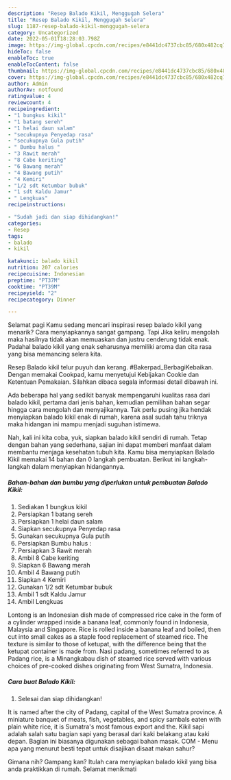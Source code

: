 ```yaml
---
description: "Resep Balado Kikil, Menggugah Selera"
title: "Resep Balado Kikil, Menggugah Selera"
slug: 1187-resep-balado-kikil-menggugah-selera
category: Uncategorized
date: 2022-05-01T18:28:03.798Z
image: https://img-global.cpcdn.com/recipes/e8441dc4737cbc85/680x482cq70/balado-kikil-foto-resep-utama.jpg
hideToc: false
enableToc: true
enableTocContent: false
thumbnail: https://img-global.cpcdn.com/recipes/e8441dc4737cbc85/680x482cq70/balado-kikil-foto-resep-utama.jpg
cover: https://img-global.cpcdn.com/recipes/e8441dc4737cbc85/680x482cq70/balado-kikil-foto-resep-utama.jpg
author: Admin
authorAv: notfound
ratingvalue: 4
reviewcount: 4
recipeingredient:
- "1 bungkus kikil"
- "1 batang sereh"
- "1 helai daun salam"
- "secukupnya Penyedap rasa"
- "secukupnya Gula putih"
- " Bumbu halus "
- "3 Rawit merah"
- "8 Cabe keriting"
- "6 Bawang merah"
- "4 Bawang putih"
- "4 Kemiri"
- "1/2 sdt Ketumbar bubuk"
- "1 sdt Kaldu Jamur"
- " Lengkuas"
recipeinstructions:

- "Sudah jadi dan siap dihidangkan!"
categories:
- Resep
tags:
- balado
- kikil

katakunci: balado kikil 
nutrition: 207 calories
recipecuisine: Indonesian
preptime: "PT37M"
cooktime: "PT39M"
recipeyield: "2"
recipecategory: Dinner

---
```



Selamat pagi Kamu sedang mencari inspirasi resep balado kikil yang menarik? Cara menyiapkannya sangat gampang. Tapi Jika keliru mengolah maka hasilnya tidak akan memuaskan dan justru cenderung tidak enak. Padahal balado kikil yang enak seharusnya memiliki aroma dan cita rasa yang bisa memancing selera kita.


Resep Balado kikil telur puyuh dan kerang. #Bakerpad_BerbagiKebaikan. Dengan memakai Cookpad, kamu menyetujui Kebijakan Cookie dan Ketentuan Pemakaian. Silahkan dibaca segala informasi detail dibawah ini.

Ada beberapa hal yang sedikit banyak mempengaruhi kualitas rasa dari balado kikil, pertama dari jenis bahan, kemudian pemilihan bahan segar hingga cara mengolah dan menyajikannya. Tak perlu pusing jika hendak menyiapkan balado kikil enak di rumah, karena asal sudah tahu triknya maka hidangan ini mampu menjadi suguhan istimewa.


Nah, kali ini kita coba, yuk, siapkan balado kikil sendiri di rumah. Tetap dengan bahan yang sederhana, sajian ini dapat memberi manfaat dalam membantu menjaga kesehatan tubuh kita. Kamu bisa menyiapkan Balado Kikil memakai 14 bahan dan 0 langkah pembuatan. Berikut ini langkah-langkah dalam menyiapkan hidangannya.

<!--inarticleads1-->

##### Bahan-bahan dan bumbu yang diperlukan untuk pembuatan Balado Kikil:

1. Sediakan 1 bungkus kikil
1. Persiapkan 1 batang sereh
1. Persiapkan 1 helai daun salam
1. Siapkan secukupnya Penyedap rasa
1. Gunakan secukupnya Gula putih
1. Persiapkan  Bumbu halus :
1. Persiapkan 3 Rawit merah
1. Ambil 8 Cabe keriting
1. Siapkan 6 Bawang merah
1. Ambil 4 Bawang putih
1. Siapkan 4 Kemiri
1. Gunakan 1/2 sdt Ketumbar bubuk
1. Ambil 1 sdt Kaldu Jamur
1. Ambil  Lengkuas


Lontong is an Indonesian dish made of compressed rice cake in the form of a cylinder wrapped inside a banana leaf, commonly found in Indonesia, Malaysia and Singapore. Rice is rolled inside a banana leaf and boiled, then cut into small cakes as a staple food replacement of steamed rice. The texture is similar to those of ketupat, with the difference being that the ketupat container is made from. Nasi padang, sometimes referred to as Padang rice, is a Minangkabau dish of steamed rice served with various choices of pre-cooked dishes originating from West Sumatra, Indonesia. 

<!--inarticleads2-->

##### Cara buat Balado Kikil:


1. Selesai dan siap dihidangkan!

It is named after the city of Padang, capital of the West Sumatra province. A miniature banquet of meats, fish, vegetables, and spicy sambals eaten with plain white rice, it is Sumatra&#39;s most famous export and the. Kikil sapi adalah salah satu bagian sapi yang berasal dari kaki belakang atau kaki depan. Bagian ini biasanya digunakan sebagai bahan masak. COM - Menu apa yang menurut besti tepat untuk disajikan disaat makan sahur? 

Gimana nih? Gampang kan? Itulah cara menyiapkan balado kikil yang bisa anda praktikkan di rumah. Selamat menikmati
